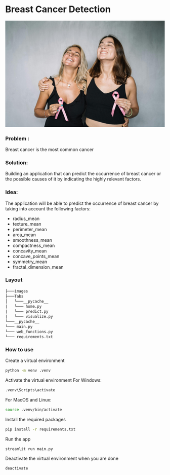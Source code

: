 # Breast Cancer Detection

![Breast Cancer Detection](images/home.jpg)

### Problem :

Breast cancer is the most common cancer

### Solution:

Building an application that can predict the occurrence of breast cancer or the possible causes of it by indicating the highly relevant factors.

### Idea:

The application will be able to predict the occurrence of breast cancer by taking into account the following factors:

- radius_mean
- texture_mean 
- perimeter_mean 
- area_mean
- smoothness_mean
- compactness_mean
- concavity_mean
- concave_points_mean
- symmetry_mean
- fractal_dimension_mean

### Layout

```
├───images
├───Tabs
│   └───__pycache__
|   └─── home.py
|   └─── predict.py
|   └─── visualize.py
└───__pycache__
└─── main.py
└─── web_functions.py
└─── requirements.txt
```

### How to use

Create a virtual environment

```bash
python -m venv .venv
```

Activate the virtual environment
For Windows:

```bash
.venv\Scripts\activate
```

For MacOS and Linux:

```bash
source .venv/bin/activate
```

Install the required packages

```bash
pip install -r requirements.txt
```

Run the app

```bash
streamlit run main.py
```

Deactivate the virtual environment when you are done

```bash
deactivate
```
